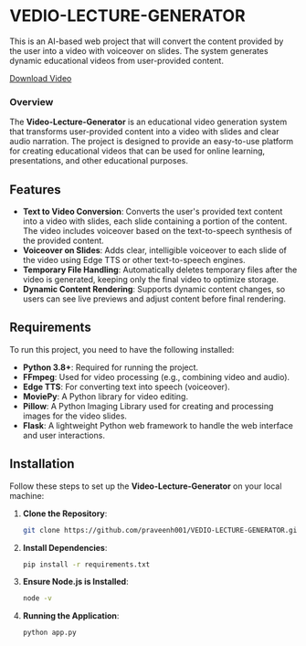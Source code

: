 # VEDIO-LECTURE-GENERATOR

This is an AI-based web project that will convert the content provided by the user into a video with voiceover on slides. The system generates dynamic educational videos from user-provided content.

[Download Video](https://github.com/username/repo-name/raw/main/demo.mp4)

### **Overview**

The **Video-Lecture-Generator** is an educational video generation system that transforms user-provided content into a video with slides and clear audio narration. The project is designed to provide an easy-to-use platform for creating educational videos that can be used for online learning, presentations, and other educational purposes.

## Features

- **Text to Video Conversion**: Converts the user's provided text content into a video with slides, each slide containing a portion of the content. The video includes voiceover based on the text-to-speech synthesis of the provided content.
- **Voiceover on Slides**: Adds clear, intelligible voiceover to each slide of the video using Edge TTS or other text-to-speech engines.
- **Temporary File Handling**: Automatically deletes temporary files after the video is generated, keeping only the final video to optimize storage.
- **Dynamic Content Rendering**: Supports dynamic content changes, so users can see live previews and adjust content before final rendering.

## Requirements

To run this project, you need to have the following installed:

- **Python 3.8+**: Required for running the project.
- **FFmpeg**: Used for video processing (e.g., combining video and audio).
- **Edge TTS**: For converting text into speech (voiceover).
- **MoviePy**: A Python library for video editing.
- **Pillow**: A Python Imaging Library used for creating and processing images for the video slides.
- **Flask**: A lightweight Python web framework to handle the web interface and user interactions.

## Installation

Follow these steps to set up the **Video-Lecture-Generator** on your local machine:

1. **Clone the Repository**:
   ```bash
   git clone https://github.com/praveenh001/VEDIO-LECTURE-GENERATOR.git


2. **Install Dependencies**:
   ```bash
   pip install -r requirements.txt

3. **Ensure Node.js is Installed**:
   ```bash
   node -v

4. **Running the Application**:
   ```bash
   python app.py
